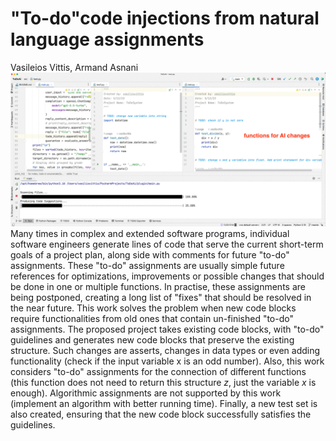 # "To-do"code injections from natural language assignments
Vasileios Vittis, Armand Asnani
![Alt Text](doc/ezgif.com-gif-maker.gif)
Many times in complex and extended software programs, individual software engineers generate lines of code that serve the current short-term goals of a project plan, along side with comments for
future "to-do" assignments. These "to-do" assignments are usually simple future references for optimizations, improvements or possible changes that should be done in one or multiple functions. In
practise, these assignments are being postponed, creating a long list of "fixes" that should be resolved in the near future. This work solves the problem when new code blocks require functionalities
from old ones that contain un-finished "to-do" assignments. The proposed project takes existing code blocks, with "to-do" guidelines and generates new code blocks that preserve the existing structure.
Such changes are asserts, changes in data types or even adding functionality (check if the input variable x is an odd number). Also, this work considers "to-do" assignments for the connection of
different functions (this function does not need to return this structure $z$, just the variable $x$ is enough). Algorithmic assignments are not supported by this work (implement an algorithm with
better running time). Finally, a new test set is also created, ensuring that the new code block successfully satisfies the guidelines. 